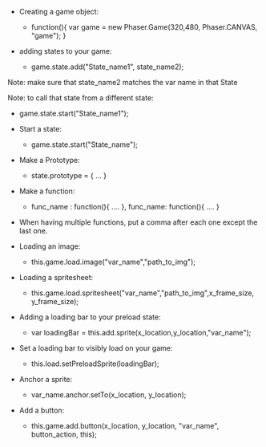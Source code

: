 - Creating a game object:
  
  - function(){
    var game = new Phaser.Game(320,480, Phaser.CANVAS, "game");
  }
  
- adding states to your game:
  - game.state.add("State_name1", state_name2);
  

Note: make sure that state_name2 matches the var name in that State

Note: to call that state from a different state:
  - game.state.start("State_name1");
  

- Start a state:
  - game.state.start("State_name");


- Make a Prototype:
  - state.prototype = {
    ...
   }
   

- Make a function:
  - func_name : function(){
    ....
  },
  func_name: function(){
   ....
  }
  


- When having multiple functions, put a comma after each one except the last one.



- Loading an image:
  - this.game.load.image("var_name","path_to_img");
 
- Loading a spritesheet:
  - this.game.load.spritesheet("var_name","path_to_img",x_frame_size, y_frame_size);

- Adding a loading bar to your preload state:
  - var loadingBar = this.add.sprite(x_location,y_location,"var_name");
  
- Set a loading bar to visibly load on your game:
  - this.load.setPreloadSprite(loadingBar);
  
- Anchor a sprite:
  - var_name.anchor.setTo(x_location, y_location);
 
- Add a button:
  - this.game.add.button(x_location, y_location, "var_name", button_action, this);
